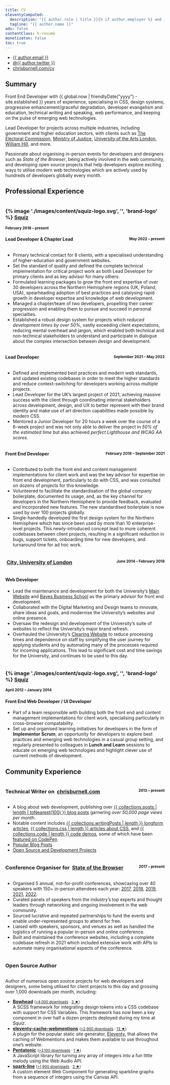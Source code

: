 ```yaml
---
title: CV
eleventyComputed:
  description: "{{ author.role | title }}{% if author.employer %} and {{ author.employer.role | title }} at {{ author.employer.title }}{% endif %}"
  tagline: "{{ author.name }}"
ads: false
contentClass: h-resume
monetizaton: false
toc: true
---
```


<ul class=" [ cluster ] [ center ] " style='--delineator: "\0020·\0020"'>
    <li><a href="mailto:{{ author.email }}">{{ author.email }}</a></li><li><a href="https://twitter.com/{{ author.twitter }}">@{{ author.twitter }}</a></li><li><a href="https://chrisburnell.com/cv/">chrisburnell.com/cv</a></li>
</ul>

## Summary

Front End Developer with {{ global.now | friendlyDate("yyyy") - site.established }} years of experience, specialising in CSS, design systems, progressive enhancement/graceful degradation, developer evangelism and education, technical writing and speaking, web performance, and keeping on the pulse of emerging web technologies.

Lead Developer for projects across multiple industries, including government and higher education sectors, with clients such as [The Electoral Commission](https://www.electoralcommission.org.uk/), [Ministry of Justice](https://www.gov.uk/government/organisations/ministry-of-justice), [University of the Arts London](https://www.arts.ac.uk/), [William Hill](https://www.williamhill.com/), and more.

Passionate about organising in-person events for developers and designers such as *State of the Browser*, being actively involved in the web community, and developing open source projects that help developers explore exciting ways to utilise modern web technologies which are actively used by hundreds of developers globally every month.

## Professional Experience

<div style="display: flex; flex-wrap: wrap; align-items: center; justify-content: space-between;">
    <h3>{% image './images/content/squiz-logo.svg', '', 'brand-logo' %} <a href="https://squiz.net">Squiz</a></h3>
    <small><strong>February 2018 – present</strong></small>
</div>

<div style="display: flex; flex-wrap: wrap; align-items: center; justify-content: space-between;">
    <h4>Lead Developer & Chapter Lead</h4>
    <small><strong>May 2022 – present</strong></small>
</div>

- Primary technical contact for 8 clients, with a specialised understanding of higher-education and government websites.
- Set the standard of quality and defined the complete technical implementation for critical project work as both Lead Developer for primary clients and as key advisor for many others.
- Formulated learning packages to grow the front end expertise of over 30 developers across the Northern Hemisphere regions (UK, Poland, USA), spearheading adoption of best practices and catalysing rapid growth in developer expertise and knowledge of web development.
- Managed a chapter/team of two developers, propelling their career progression and enabling them to pursue and succeed in personal specialties.
- Established a robust design system for projects which *reduced development times by over 50%*, vastly exceeding client expectations, reducing mental overhead and jargon, which enabled both technical and non-technical stakeholders to understand and participate in dialogue about the complex intersection between design and development.

<div style="display: flex; flex-wrap: wrap; align-items: center; justify-content: space-between;">
    <h4>Lead Developer</h4>
    <small><strong>September 2021 – May 2022</strong></small>
</div>

- Defined and implemented best practices and modern web standards, and updated existing codebases in order to meet the higher standards and reduce context-switching for developers working across multiple projects.
- Lead Developer for the UK’s largest project of 2021, achieving massive success with the client through coordinating internal stakeholders across development, design, and UX to better represent with their brand identity and make use of art direction capabilities made possible by modern CSS.
- Mentored a Junior Developer for 20 hours a week over the course of a 6-week project and was not only able to deliver the project in *50% of the estimated time* but also achieved *perfect Lighthouse and WCAG AA scores*.

<div style="display: flex; flex-wrap: wrap; align-items: center; justify-content: space-between;">
    <h4>Front End Developer</h4>
    <small><strong>February 2018 – September 2021</strong></small>
</div>

- Contributed to both the front end and content management implementations for client work and was the key advisor for expertise on front end development, particularly to do with CSS, and was consulted on dozens of projects for this knowledge.
- Volunteered to facilitate the standardisation of the global company boilerplate, documented its usage, and, as the key channel for developers in the Northern Hemisphere to provide feedback, evaluated and incorporated new features. The new standardised boilerplate is now used by over 100 projects globally.
- Single-handedly developed the first design system for the Northern Hemisphere which has since been used by more than 10 enterprise-level projects. This newly-introduced concept lead to more coherent codebases between client projects, resulting in a significant reduction in bugs, support tickets, onboarding time for new developers, and turnaround time for ad hoc work.


<div style="display: flex; flex-wrap: wrap; align-items: center; justify-content: space-between;">
    <h3><img class="brand-logo" alt="" loading="lazy" decoding="async" src="/images/built/city-logo.png"> <a href="https://city.ac.uk">City, University of London</a></h3>
    <small><strong>June 2014 – February 2018</strong></small>
</div>

#### Web Developer

- Lead the maintenance and development for both the University’s [Main Website](https://city.ac.uk) and [Bayes Business School](https://www.bayes.city.ac.uk/) as the primary advisor for front end development.
- Collaborated with the Digital Marketing and Design teams to innovate, share ideas and goals, and modernise the University’s websites and online presence.
- Oversaw the redesign and development of the University’s suite of websites to reflect the University’s major brand refresh.
- Overhauled the University’s [Clearing Website](https://clearing.city.ac.uk/) to reduce processing times and dependence on staff by simplifying the user journey for applying students and by automating many of the processes required for incoming applications. This lead to significant cost and time savings for the University, and continues to be used to this day.

<div style="display: flex; flex-wrap: wrap; align-items: center; justify-content: space-between;">
    <h3>{% image './images/content/squiz-logo.svg', '', 'brand-logo' %} <a href="https://squiz.net">Squiz</a></h3>
    <small><strong>April 2012 – January 2014</strong></small>
</div>

#### Front End Web Developer / UI Developer

- Part of a team responsible with building both the front end and content management implementations for client work, specialising particularly in cross-browser compatability.
- Set up and organised learning initiatives for developers in the form of **Implementor Scrum**, an opportunity for developers to explore best practices and emerging web technologies in a casual group setting, and regularly presented to colleagues in **Lunch and Learn** sessions to educate on emerging web technologies and highlight clever use of current methods of development.

## Community Experience

<div style="display: flex; flex-wrap: wrap; align-items: center; justify-content: space-between;">
    <h3 class=" [ delta ] ">Technical Writer on <img class="brand-logo" alt="" loading="lazy" decoding="async" src="/images/raven.svg"> <a href="https://chrisburnell.com/">chrisburnell.com</a></h3>
    <small><strong>2013 – present</strong></small>
</div>

- A blog about web development, publishing over [{{ collections.posts | length | toNearest(100) }} blog posts](https://chrisburnell.com/archive/) garnering *over 50,000 page views per month*.
- Notable content includes [{{ collections.writingPosts | length }} longform articles](https://chrisburnell.com/writing/), [{{ collections.css | length }} articles about CSS](https://chrisburnell.com/tag/css/), and [{{ collections.code | length }} code demos](https://chrisburnell.com/tag/css/), some of which have been [featured on CodePen](https://codepen.io/collection/hfqlg)
- [Popular Blog Posts](https://chrisburnell.com/popular/)
- [Open Source and Development Projects](https://chrisburnell.com/projects/)

<div style="display: flex; flex-wrap: wrap; align-items: center; justify-content: space-between;">
    <h3 class=" [ delta ] ">Conference Organiser for <img class="brand-logo" alt="" loading="lazy" decoding="async" src="/images/built/sotb-logo.png"> <a href="https://stateofthebrowser.com" rel="external">State of the Browser</a></h3>
    <small><strong>2017 – present</strong></small>
</div>

- Organised 5 annual, not-for-profit conferences, showcasing over 40 speakers with 150+ in-person attendees each year: [2017](https://2017.stateofthebrowser.com/), [2018](https://2018.stateofthebrowser.com/), [2019](https://2019.stateofthebrowser.com/), [2021](https://2021.stateofthebrowser.com/), [2022](https://2022.stateofthebrowser.com/).
- Curated panels of speakers from the industry’s top experts and thought leaders through networking and ongoing involvement in the web community.
- Sourced lucrative and repeated partnerships to fund the events and enable under-represented groups to attend for free.
- Liaised with speakers, sponsors, and venues as well as handled the logistics of running a popular in-person and online conference.
- Built and maintained the conference websites, including a complete codebase refresh in 2021 which included extensive work with APIs to automate many organisational aspects of the conference.

<div style="display: flex; flex-wrap: wrap; align-items: center; justify-content: space-between;">
    <h3 class=" [ delta ] ">Open Source Author</h3>
</div>

Author of numerous open source projects for web developers and designers, some being utilised for client projects to this day and grossing over 1,000 downloads per month, including:

- **[Bowhead](https://chrisburnell.com/bowhead/)** <small>([>4,000 downloads](https://www.npmjs.com/package/@chrisburnell/bowhead) · [3 ★](https://github.com/chrisburnell/bowhead))</small><br>A SCSS framework for integrating design tokens into a CSS codebase with support for CSS Variables. This framework has now been a key component in over half a dozen projects deployed during my time at *Squiz*.
- **[eleventy-cache-webmentions](https://chrisburnell.com/eleventy-cache-webmentions/)** <small>([>2,900 downloads](https://www.npmjs.com/package/@chrisburnell/eleventy-cache-webmentions) · [13 ★](https://github.com/chrisburnell/eleventy-cache-webmentions))</small><br>A plugin for the popular static site generator, [Eleventy](https://11ty.io/), that allows the caching of Webmentions and makes them available to use throughout one’s website.
- **[Pentatonic](https://chrisburnell.com/pentatonic/)** <small>([>3,100 downloads](https://www.npmjs.com/package/@chrisburnell/pentatonic) · [1 ★](https://github.com/chrisburnell/pentatonic))</small><br>A JavaScript library for turning any array of integers into a fun little melody using the Web Audio API.
- **[spark-line](https://chrisburnell.com/spark-line/)** <small>([>1,900 downloads](https://www.npmjs.com/package/@chrisburnell/spark-line) · [3 ★](https://github.com/chrisburnell/spark-line))</small><br>A custom element Web Component for generating sparkline graphs from a sequence of integers using the Canvas API.
